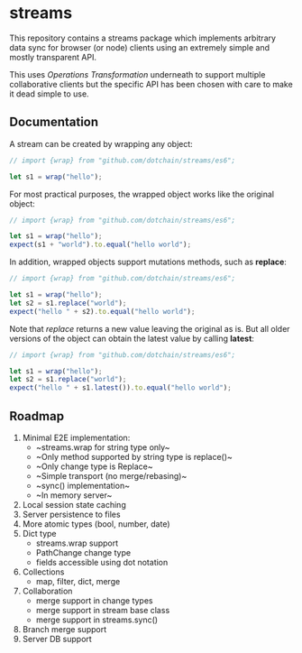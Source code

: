 # streams

This repository contains a streams package which implements arbitrary
data sync for browser (or node) clients using an extremely simple and
mostly transparent API.

This uses *Operations Transformation* underneath to support multiple
collaborative clients but the specific API has been chosen with care
to make it dead simple to use.

## Documentation

A stream can be created by wrapping any object:

```js
// import {wrap} from "github.com/dotchain/streams/es6";

let s1 = wrap("hello");
```

For most practical purposes, the wrapped object works like the original object:

```js
// import {wrap} from "github.com/dotchain/streams/es6";

let s1 = wrap("hello");
expect(s1 + "world").to.equal("hello world");
```

In addition, wrapped objects support mutations methods, such as **replace**:

```js
// import {wrap} from "github.com/dotchain/streams/es6";

let s1 = wrap("hello");
let s2 = s1.replace("world");
expect("hello " + s2).to.equal("hello world");
```

Note that *replace* returns a new value leaving the original as is.
But all older versions of the object can obtain the latest value by
calling **latest**:

```js
// import {wrap} from "github.com/dotchain/streams/es6";

let s1 = wrap("hello");
let s2 = s1.replace("world");
expect("hello " + s1.latest()).to.equal("hello world");
```

## Roadmap

1. Minimal E2E implementation:
    - ~streams.wrap for string type only~
    - ~Only method supported by string type is replace()~
    - ~Only change type is Replace~
    - ~Simple transport (no merge/rebasing)~
    - ~sync() implementation~
    - ~In memory server~
2. Local session state caching
3. Server persistence to files
4. More atomic types (bool, number, date)
5. Dict type
    - streams.wrap support
    - PathChange change type
    - fields accessible using dot notation
7. Collections
    - map, filter, dict, merge
6. Collaboration
    - merge support in change types
    - merge support in stream base class
    - merge support in streams.sync()
7. Branch merge support
8. Server DB support

